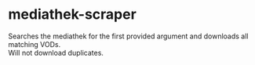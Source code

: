 # mediathek-scraper

Searches the mediathek for the first provided argument and downloads all matching VODs.  
Will not download duplicates.  

